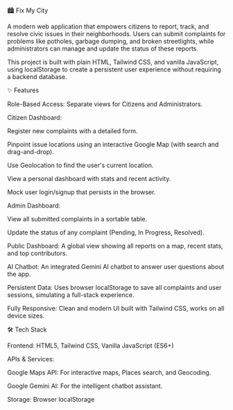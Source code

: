 🏙 Fix My City

A modern web application that empowers citizens to report, track, and resolve civic issues in their neighborhoods. Users can submit complaints for problems like potholes, garbage dumping, and broken streetlights, while administrators can manage and update the status of these reports.

This project is built with plain HTML, Tailwind CSS, and vanilla JavaScript, using localStorage to create a persistent user experience without requiring a backend database.

✨ Features

Role-Based Access: Separate views for Citizens and Administrators.

Citizen Dashboard:

Register new complaints with a detailed form.

Pinpoint issue locations using an interactive Google Map (with search and drag-and-drop).

Use Geolocation to find the user's current location.

View a personal dashboard with stats and recent activity.

Mock user login/signup that persists in the browser.

Admin Dashboard:

View all submitted complaints in a sortable table.

Update the status of any complaint (Pending, In Progress, Resolved).

Public Dashboard: A global view showing all reports on a map, recent stats, and top contributors.

AI Chatbot: An integrated Gemini AI chatbot to answer user questions about the app.

Persistent Data: Uses browser localStorage to save all complaints and user sessions, simulating a full-stack experience.

Fully Responsive: Clean and modern UI built with Tailwind CSS, works on all device sizes.

🛠 Tech Stack

Frontend: HTML5, Tailwind CSS, Vanilla JavaScript (ES6+)

APIs & Services:

Google Maps API: For interactive maps, Places search, and Geocoding.

Google Gemini AI: For the intelligent chatbot assistant.

Storage: Browser localStorage
